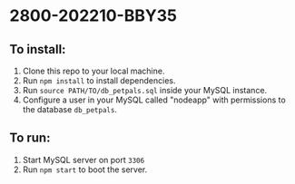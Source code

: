 # 2800-202210-BBY35

## To install:
  1. Clone this repo to your local machine.
  2. Run ```npm install``` to install dependencies.
  3. Run ```source PATH/TO/db_petpals.sql``` inside your MySQL instance.
  4. Configure a user in your MySQL called "nodeapp" with permissions to the database ```db_petpals```.
## To run:
  1. Start MySQL server on port ```3306```
  2. Run ```npm start``` to boot the server.